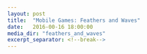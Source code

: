 ```yaml
---
layout: post
title:  "Mobile Games: Feathers and Waves"
date:   2016-00-16 18:00:00
media_dir: "feathers_and_waves"
excerpt_separator: <!--break-->
---
```


<!--break-->
